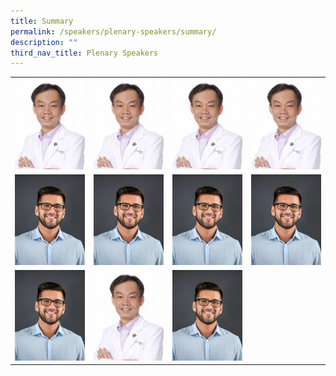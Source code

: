 ```yaml
---
title: Summary
permalink: /speakers/plenary-speakers/summary/
description: ""
third_nav_title: Plenary Speakers
---
```

<table>
  <tr>
    <td><img src="/images/Phy-Ho-Wee-Kok-315x300-c-default%201.png" width="200px" a href="https://hpb.gov.sg/"></td>
    <td><img src="/images/Phy-Ho-Wee-Kok-315x300-c-default%201.png" width="200px"></td>
    <td><img src="/images/Phy-Ho-Wee-Kok-315x300-c-default%201.png" width="200px"></td>
    <td><img src="/images/Phy-Ho-Wee-Kok-315x300-c-default%201.png" width="200px"></td>
  </tr>
  <tr>
    <td><img src="/images/my-passport-photo%201.png" width="200px"></td>
    <td><img src="/images/my-passport-photo%201.png" width="200px"></td>
    <td><img src="/images/my-passport-photo%201.png" width="200px"></td>
    <td><img src="/images/my-passport-photo%201.png" width="200px"></td>
  </tr>
  <tr>
    <td><img src="/images/my-passport-photo%201.png" width="200px"></td>
    <td><img src="/images/Phy-Ho-Wee-Kok-315x300-c-default%201.png" width="200px"></td>
    <td><img src="/images/my-passport-photo%201.png" width="200px"></td>
  </tr>
</table>
